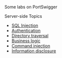 Some labs on PortSwigger

Server-side Topics
- [SQL Injection](Server-side/SQL%20Injection/SQL%20Injection.md) 
- [Authentication](Server-side/Authentication/Authentication.md)
- [Directory traversal](Server-side/Directory%20Traversal/Directory%20traversal.md)
- [Business logic](Server-side/Business%20Logic/Business%20logic.md)
- [Command injection](Server-side/Command%20Injection/Command%20Injection.md)
- [Information disclosure](Server-side/Information%20disclosure/Information%20disclosure.md)
